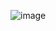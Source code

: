 ![image](https://github.com/ramarao-kondeti/Helm_Sample_Commands/assets/32020205/dde42d50-1b69-4030-b4fc-50f9657e6c0e)
